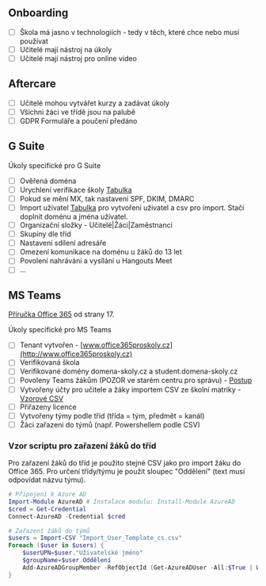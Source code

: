 ## Onboarding

- [ ] Škola má jasno v technologiích - tedy v těch, které chce nebo musí používat
- [ ] Učitelé mají nástroj na úkoly
- [ ] Učitelé mají nástroj pro online video

## Aftercare

- [ ] Učitelé mohou vytvářet kurzy a zadávat úkoly
- [ ] Všichni žáci ve třídě jsou na palubě
- [ ] GDPR Formuláře a poučení předáno

## G Suite

Úkoly specifické pro G Suite

- [ ] Ověřená doména
- [ ] Urychlení verifikace školy [Tabulka](https://docs.google.com/spreadsheets/d/1Q5bnXPTSh9lTvxt1PBqwfwXyozlcINBTyuTV8BwWQ80/edit#gid=0)
- [ ] Pokud se mění MX, tak nastavení SPF, DKIM, DMARC
- [ ] Import uživatel [Tabulka](https://docs.google.com/spreadsheets/d/13KQ8Rr4DiBfDqMQPGH998KCLHELN7fUSXXH_l5Z7Hes/copy) pro vytvoření uživatel a csv pro import. Stačí doplnit doménu a jména uživatel.
- [ ] Organizační složky - Učitelé|Žáci|Zaměstnanci
- [ ] Skupiny dle tříd 
- [ ] Nastavení sdílení adresáře
- [ ] Omezení komunikace na doménu u žáků do 13 let
- [ ] Povolení nahrávání a vysílání u Hangouts Meet 
- [ ] ...

## MS Teams 

[Příručka Office 365](https://onedrive.live.com/?authkey=%21AFwHysaXtHjS3Gk&cid=D1EE7CF352204F63&id=D1EE7CF352204F63%2111112&parId=D1EE7CF352204F63%2111105&o=OneUp) od strany 17.

Úkoly specifické pro MS Teams

- [ ] Tenant vytvořen - [www.office365proskoly.cz](http://www.office365proskoly.cz)
- [ ] Verifikovaná škola
- [ ] Verifikované domény domena-skoly.cz a student.domena-skoly.cz
- [ ] Povoleny Teams žákům (POZOR ve starém centru pro správu) - [Postup](https://www.klatovsky.cz/2019/11/jak-si-zapnout-teamsy-i-pro-studenty.html)
- [ ] Vytvořeny účty pro učitele a žáky importem CSV ze školní matriky - [Vzorové CSV](https://admin.microsoft.com/UserManagement/Samples/Import_User_Sample_cs.csv)
- [ ] Přiřazeny licence
- [ ] Vytvořeny týmy podle tříd (třída = tým, předmět = kanál)
- [ ] Žáci zařazeni do týmů (např. Powershellem podle CSV)

### Vzor scriptu pro zařazení žáků do tříd
Pro zařazení žáků do tříd je použito stejné CSV jako pro import žáku do Office 365. Pro určení třídy/týmu je použit sloupec "Oddělení" (text musí odpovídat názvu týmu).
```powershell
# Připojení k Azure AD
Import-Module AzureAD # Instalace modulu: Install-Module AzureAD
$cred = Get-Credential
Connect-AzureAD -Credential $cred

# Zařazení žáků do týmů
$users = Import-CSV "Import_User_Template_cs.csv"
Foreach ($user in $users) { 
    $userUPN=$user."Uživatelské jméno"
    $groupName=$user.Oddělení
    Add-AzureADGroupMember -RefObjectId (Get-AzureADUser -All:$True | Where { $_.UserPrincipalName -eq $userUPN }).ObjectID -ObjectId (Get-AzureADGroup | Where { $_.DisplayName -eq $groupName }).ObjectID
}
```